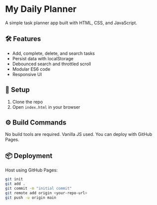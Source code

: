 # My Daily Planner

A simple task planner app built with HTML, CSS, and JavaScript.

## 🛠 Features

- Add, complete, delete, and search tasks
- Persist data with localStorage
- Debounced search and throttled scroll
- Modular ES6 code
- Responsive UI

## 🚀 Setup

1. Clone the repo
2. Open `index.html` in your browser

## ⚙ Build Commands

No build tools are required. Vanilla JS used. You can deploy with GitHub Pages.

## 📦 Deployment

Host using GitHub Pages:

```bash
git init
git add .
git commit -m "initial commit"
git remote add origin <your-repo-url>
git push -u origin main
